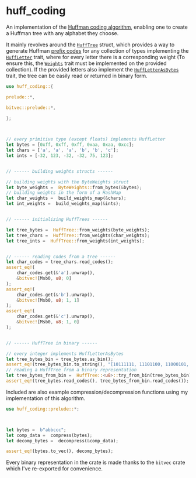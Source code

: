 # **huff_coding**

An implementation of the [Huffman coding algorithm][huff_wiki], enabling
one to create a Huffman tree with any alphabet they choose.

It mainly revolves around the [`HuffTree`][tree] struct, which provides a way to generate Huffman [prefix codes][huff_wiki_codes] for any collection of types implementing the [`HuffLetter`][letter] trait, where  for every letter there is a corresponding weight (To ensure this, the [`Weights`][weights] trait must be implemented on the provided collection).
If the provided letters also implement the [`HuffLetterAsBytes`][letter_bytes] trait, the tree can be easily read or returned in binary form.

```rust
use huff_coding::{

prelude::*,

bitvec::prelude::*,

};

  

// every primitive type (except floats) implements HuffLetter
let bytes = [0xff, 0xff, 0xff, 0xaa, 0xaa, 0xcc];
let chars = ['a', 'a', 'a', 'b', 'b', 'c'];
let ints = [-32, 123, -32, -32, 75, 123];


// ------ building weights structs ------

// building weights with the ByteWeights struct
let byte_weights =  ByteWeights::from_bytes(&bytes);
// building weights in the form of a HashMap
let char_weights =  build_weights_map(&chars);
let int_weights =  build_weights_map(&ints);


// ------ initializing HuffTrees ------

let tree_bytes =  HuffTree::from_weights(byte_weights);
let tree_chars =  HuffTree::from_weights(char_weights);
let tree_ints =  HuffTree::from_weights(int_weights);


// ------ reading codes from a tree ------
let char_codes = tree_chars.read_codes();
assert_eq!(
    char_codes.get(&'a').unwrap(),
    &bitvec![Msb0, u8; 0]
);
assert_eq!(
    char_codes.get(&'b').unwrap(),
    &bitvec![Msb0, u8; 1, 1]
);
assert_eq!(
    char_codes.get(&'c').unwrap(),
    &bitvec![Msb0, u8; 1, 0]
);


// ------ HuffTree in binary ------

// every integer implements HuffLetterAsBytes
let tree_bytes_bin = tree_bytes.as_bin();
assert_eq!(tree_bytes_bin.to_string(), "[10111111, 11101100, 11000101, 01010]");
// reading a HuffTree from a binary representation
let tree_bytes_from_bin =  HuffTree::<u8>::try_from_bin(tree_bytes_bin).unwrap();
assert_eq!(tree_bytes.read_codes(), tree_bytes_from_bin.read_codes());
```

Included are also example compression/decompression functions using my implementation of this algorithm.

```rust
use huff_coding::prelude::*;



let bytes =  b"abbccc";
let comp_data =  compress(bytes);
let decomp_bytes =  decompress(&comp_data);

assert_eq!(bytes.to_vec(), decomp_bytes);
```

Every binary representation in the crate is made thanks to the `bitvec` crate which I've re-exported for convenience.

[huff_wiki]:https://en.wikipedia.org/wiki/Huffman_coding
[huff_wiki_codes]:https://en.wikipedia.org/wiki/Prefix_code
[tree]:https://github.com/kxlsx/huff-encoding/blob/master/huff_coding/src/tree/mod.rs#L27
[letter]:https://github.com/kxlsx/huff-encoding/blob/master/huff_coding/src/tree/letter.rs#L10
[letter_bytes]:https://github.com/kxlsx/huff-encoding/blob/master/huff_coding/src/tree/letter.rs#L16
[weights]:https://github.com/kxlsx/huff-encoding/blob/master/huff_coding/src/weights.rs#L19
